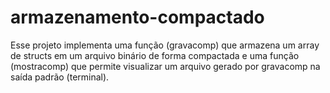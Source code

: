 # armazenamento-compactado
Esse projeto implementa uma função (gravacomp) que armazena um array de structs em um arquivo binário de forma compactada e uma função (mostracomp) que permite visualizar um arquivo gerado por gravacomp na saída padrão (terminal). 
